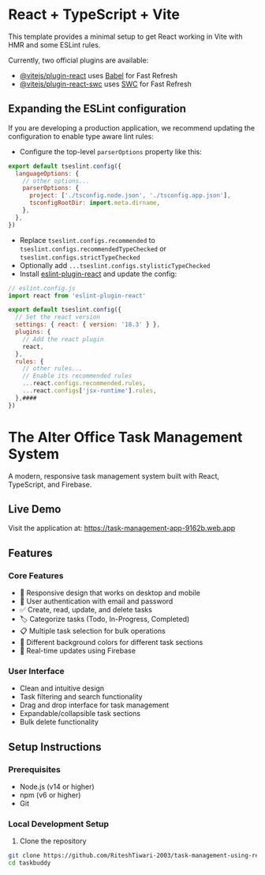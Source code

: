 # React + TypeScript + Vite

This template provides a minimal setup to get React working in Vite with HMR and some ESLint rules.

Currently, two official plugins are available:

- [@vitejs/plugin-react](https://github.com/vitejs/vite-plugin-react/blob/main/packages/plugin-react/README.md) uses [Babel](https://babeljs.io/) for Fast Refresh
- [@vitejs/plugin-react-swc](https://github.com/vitejs/vite-plugin-react-swc) uses [SWC](https://swc.rs/) for Fast Refresh

## Expanding the ESLint configuration

If you are developing a production application, we recommend updating the configuration to enable type aware lint rules:

- Configure the top-level `parserOptions` property like this:

```js
export default tseslint.config({
  languageOptions: {
    // other options...
    parserOptions: {
      project: ['./tsconfig.node.json', './tsconfig.app.json'],
      tsconfigRootDir: import.meta.dirname,
    },
  },
})
```

- Replace `tseslint.configs.recommended` to `tseslint.configs.recommendedTypeChecked` or `tseslint.configs.strictTypeChecked`
- Optionally add `...tseslint.configs.stylisticTypeChecked`
- Install [eslint-plugin-react](https://github.com/jsx-eslint/eslint-plugin-react) and update the config:

```js
// eslint.config.js
import react from 'eslint-plugin-react'

export default tseslint.config({
  // Set the react version
  settings: { react: { version: '18.3' } },
  plugins: {
    // Add the react plugin
    react,
  },
  rules: {
    // other rules...
    // Enable its recommended rules
    ...react.configs.recommended.rules,
    ...react.configs['jsx-runtime'].rules,
  },####
})
```

# The Alter Office Task Management System

A modern, responsive task management system built with React, TypeScript, and Firebase.

## Live Demo
Visit the application at: https://task-management-app-9162b.web.app

## Features

### Core Features
- 📱 Responsive design that works on desktop and mobile
- 🔐 User authentication with email and password
- ✅ Create, read, update, and delete tasks
- 🏷️ Categorize tasks (Todo, In-Progress, Completed)
- 📋 Multiple task selection for bulk operations
- 🎨 Different background colors for different task sections
- 🔄 Real-time updates using Firebase

### User Interface
- Clean and intuitive design
- Task filtering and search functionality
- Drag and drop interface for task management
- Expandable/collapsible task sections
- Bulk delete functionality

## Setup Instructions

### Prerequisites
- Node.js (v14 or higher)
- npm (v6 or higher)
- Git

### Local Development Setup
1. Clone the repository
```bash
git clone https://github.com/RiteshTiwari-2003/task-management-using-react-typescript-firebase.git
cd taskbuddy
